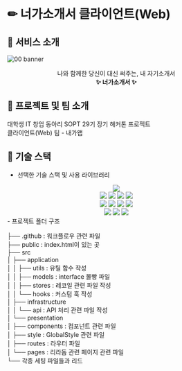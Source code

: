 # ✏ 너가소개서 클라이언트(Web)

## 📓 서비스 소개
![00 banner](https://user-images.githubusercontent.com/49263163/148995914-65ed2cf7-7638-45fe-ad04-f0bee297ff7f.png)
<div align="center">
나와 함께한 당신이 대신 써주는, 내 자기소개서<br />
  <b>✨ 너가소개서 ✨</b>
</div>

## 📓 프로젝트 및 팀 소개
대학생 IT 창업 동아리 SOPT 29기 장기 해커톤 프로젝트<br />
클라이언트(Web) 팀 - 내가왭<br />

## 📓 기술 스택
- 선택한 기술 스택 및 사용 라이브러리
<div align="center">
  <img src="https://img.shields.io/badge/TypeScript-3178C6?style=flat-square&logo=typescript&logoColor=white"/><br>
  <img src="https://img.shields.io/badge/React-61DAFB?style=flat-square&logo=React&logoColor=white"/>
  <img src="https://img.shields.io/badge/redux-764ABC?style=flat-square&logo=Redux&logoColor=white"/>
  <img src="https://img.shields.io/badge/SWR-E5E5E5?style=flat-square"/>
  <img src="https://img.shields.io/badge/styled--components-DB7093?style=flat-square&logo=styled-components&logoColor=white"/><br>
  <img src="https://img.shields.io/badge/Node.js-339933?style=flat-square&logo=Node.js&logoColor=white"/>
  <img src="https://img.shields.io/badge/express-000000?style=flat-square&logo=Express&logoColor=white"/>
  <img src="https://img.shields.io/badge/MySQL-4479A1?style=flat-square&logo=MySQL&logoColor=white"/>
  <img src="https://img.shields.io/badge/TypeORM-FF4716?style=flat-square&logo=%20Actions&logoColor=white"/><br>
  <img src="https://img.shields.io/badge/Jest-C21325?style=flat-square&logo=Jest&logoColor=white"/>
  <img src="https://img.shields.io/badge/React%20Testing%20Library-121212?style=flat-square&logo=Testing Library&logoColor=E33332"/>
  <img src="https://img.shields.io/badge/github action-2671E5?style=flat-square&logo=GitHub%20Actions&logoColor=white"/>
</div>
- 프로젝트 폴더 구조


├── .github : 워크플로우 관련 파일 <br />
├── public : index.html이 있는 곳  <br />
├── src <br />
│   ├── application <br />
│   │   ├── utils : 유틸 함수 작성 <br />
│   │   ├── models : interface 몰빵 파일 <br />
│   │   ├── stores : 레코일 관련 파일 작성 <br />
│   │   └── hooks : 커스텀 훅 작성 <br />
│   ├── infrastructure <br />
│   │   └── api : API 처리 관련 파일 작성 <br />
│   └── presentation <br />
│       ├── components : 컴포넌트 관련 파일 <br />
│				├── style : GlobalStyle 관련 파일 <br />
│       ├── routes : 라우터 파일 <br />
│       └── pages : 리라돔 관련 페이지 관련 파일 <br />
└── 각종 세팅 파일들과 리드 <br />
